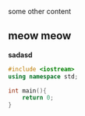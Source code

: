 <!--
title: "Why Static Wins"
author: "Malindu"
date: "2025-04-21"
excerpt: "Why going static gives you total control and SEO without tears."
img: "/img/static-wins.png"
-->

some other content

## meow meow

**sadasd**

```cpp
#include <iostream>
using namespace std;

int main(){
    return 0;
}
```